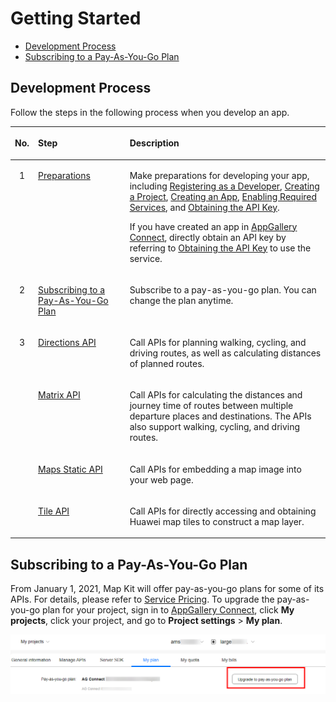 # Getting Started<a name="EN-US_TOPIC_0000001098683744"></a>

-   [Development Process](#section1789025332016)
-   [Subscribing to a Pay-As-You-Go Plan](#section12268164318111)

## Development Process<a name="section1789025332016"></a>

Follow the steps in the following process when you develop an app.

<a name="table4122153120269"></a>
<table><thead align="left"><tr id="row15305163112618"><th class="cellrowborder" align="center" valign="top" width="6.28062806280628%" id="mcps1.1.4.1.1"><p id="p19280142664212"><a name="p19280142664212"></a><a name="p19280142664212"></a>No.</p>
</th>
<th class="cellrowborder" valign="top" width="29.282928292829286%" id="mcps1.1.4.1.2"><p id="p830511312266"><a name="p830511312266"></a><a name="p830511312266"></a>Step</p>
</th>
<th class="cellrowborder" valign="top" width="64.43644364436445%" id="mcps1.1.4.1.3"><p id="p103051631192618"><a name="p103051631192618"></a><a name="p103051631192618"></a>Description</p>
</th>
</tr>
</thead>
<tbody><tr id="row528171163512"><td class="cellrowborder" align="center" valign="top" width="6.28062806280628%" headers="mcps1.1.4.1.1 "><p id="p928210111352"><a name="p928210111352"></a><a name="p928210111352"></a>1</p>
</td>
<td class="cellrowborder" valign="top" width="29.282928292829286%" headers="mcps1.1.4.1.2 "><p id="p14282131203520"><a name="p14282131203520"></a><a name="p14282131203520"></a><a href="web-api-preparations.md">Preparations</a></p>
</td>
<td class="cellrowborder" valign="top" width="64.43644364436445%" headers="mcps1.1.4.1.3 "><p id="p18713599619"><a name="p18713599619"></a><a name="p18713599619"></a>Make preparations for developing your app, including <a href="web-api-preparations.md#section47264296">Registering as a Developer</a>, <a href="web-api-preparations.md#section196902382910">Creating a Project</a>, <a href="web-api-preparations.md#section294363472920">Creating an App</a>, <a href="web-api-preparations.md#section2119133716579">Enabling Required Services</a>, and <a href="web-api-preparations.md#section169441820428">Obtaining the API Key</a>. </p>
<p id="p3869201131419"><a name="p3869201131419"></a><a name="p3869201131419"></a>If you have created an app in <a href="https://developer.huawei.com/consumer/en/service/josp/agc/index.html" target="_blank" rel="noopener noreferrer">AppGallery Connect</a>, directly obtain an API key by referring to <a href="web-api-preparations.md#section169441820428">Obtaining the API Key</a> to use the service. </p>
</td>
</tr>
<tr id="row552823953512"><td class="cellrowborder" align="center" valign="top" width="6.28062806280628%" headers="mcps1.1.4.1.1 "><p id="p125281398357"><a name="p125281398357"></a><a name="p125281398357"></a>2</p>
</td>
<td class="cellrowborder" valign="top" width="29.282928292829286%" headers="mcps1.1.4.1.2 "><p id="p12529639133519"><a name="p12529639133519"></a><a name="p12529639133519"></a><a href="#section12268164318111">Subscribing to a Pay-As-You-Go Plan</a></p>
</td>
<td class="cellrowborder" valign="top" width="64.43644364436445%" headers="mcps1.1.4.1.3 "><p id="p1570612255514"><a name="p1570612255514"></a><a name="p1570612255514"></a>Subscribe to a pay-as-you-go plan. You can change the plan anytime.</p>
</td>
</tr>
<tr id="row215818418196"><td class="cellrowborder" rowspan="4" align="center" valign="top" width="6.28062806280628%" headers="mcps1.1.4.1.1 "><p id="p15770164634310"><a name="p15770164634310"></a><a name="p15770164634310"></a>3</p>
</td>
<td class="cellrowborder" valign="top" width="29.282928292829286%" headers="mcps1.1.4.1.2 "><p id="p1938619172114"><a name="p1938619172114"></a><a name="p1938619172114"></a><a href="web-diretions-api-introduction.md">Directions API</a></p>
</td>
<td class="cellrowborder" valign="top" width="64.43644364436445%" headers="mcps1.1.4.1.3 "><p id="p2371919202117"><a name="p2371919202117"></a><a name="p2371919202117"></a>Call APIs for planning walking, cycling, and driving routes, as well as calculating distances of planned routes.</p>
</td>
</tr>
<tr id="row14808202071911"><td class="cellrowborder" valign="top" headers="mcps1.1.4.1.1 "><p id="p113651916210"><a name="p113651916210"></a><a name="p113651916210"></a><a href="web-matrix-api-introduction.md">Matrix API</a></p>
</td>
<td class="cellrowborder" valign="top" headers="mcps1.1.4.1.2 "><p id="p43641917217"><a name="p43641917217"></a><a name="p43641917217"></a>Call APIs for calculating the distances and journey time of routes between multiple departure places and destinations. The APIs also support walking, cycling, and driving routes. </p>
</td>
</tr>
<tr id="row1913928104216"><td class="cellrowborder" valign="top" headers="mcps1.1.4.1.1 "><p id="p891412285420"><a name="p891412285420"></a><a name="p891412285420"></a><a href="web-static-map-introduction.md">Maps Static API</a></p>
</td>
<td class="cellrowborder" valign="top" headers="mcps1.1.4.1.2 "><p id="p1291402844220"><a name="p1291402844220"></a><a name="p1291402844220"></a>Call APIs for embedding a map image into your web page.</p>
</td>
</tr>
<tr id="row1561593020428"><td class="cellrowborder" valign="top" headers="mcps1.1.4.1.1 "><p id="p1761653018423"><a name="p1761653018423"></a><a name="p1761653018423"></a><a href="web-tile-api-introduction.md">Tile API</a></p>
</td>
<td class="cellrowborder" valign="top" headers="mcps1.1.4.1.2 "><p id="p1561610301429"><a name="p1561610301429"></a><a name="p1561610301429"></a>Call APIs for directly accessing and obtaining Huawei map tiles to construct a map layer.</p>
</td>
</tr>
</tbody>
</table>

## Subscribing to a Pay-As-You-Go Plan<a name="section12268164318111"></a>

From January 1, 2021, Map Kit will offer pay-as-you-go plans for some of its APIs. For details, please refer to  [Service Pricing](about-charging.md). To upgrade the pay-as-you-go plan for your project, sign in to  [AppGallery Connect](https://developer.huawei.com/consumer/en/service/josp/agc/index.html), click  **My projects**, click your project, and go to  **Project settings**  \>  **My plan**.

![](figures/截图-225.png)

